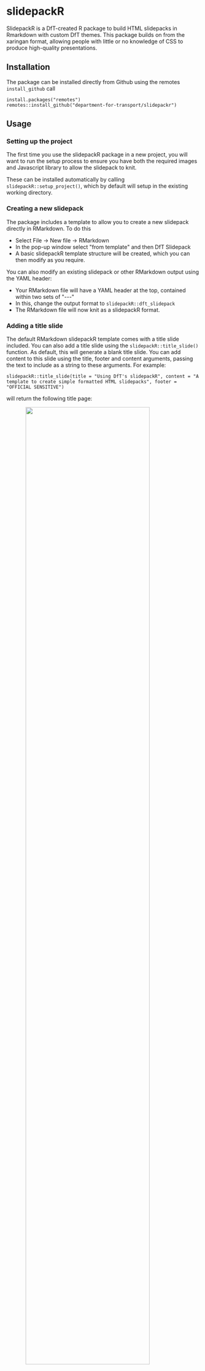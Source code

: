# slidepackR

SlidepackR is a DfT-created R package to build HTML slidepacks in Rmarkdown with custom DfT themes. This package builds on from the xaringan format, allowing people with little or no knowledge of CSS to produce high-quality presentations.

## Installation

The package can be installed directly from Github using the remotes `install_github` call

    install.packages("remotes")
    remotes::install_github("department-for-transport/slidepackr")

## Usage

### Setting up the project

The first time you use the slidepackR package in a new project, you will want to run the setup process to ensure you have both the required images and Javascript library to allow the slidepack to knit.

These can be installed automatically by calling `slidepackR::setup_project()`, which by default will setup in the existing working directory.


### Creating a new slidepack

The package includes a template to allow you to create a new slidepack directly in RMarkdown. To do this

* Select File -> New file -> RMarkdown
* In the pop-up window select "from template" and then DfT Slidepack
* A basic slidepackR template structure will be created, which you can then modify as you require.

You can also modify an existing slidepack or other RMarkdown output using the YAML header:

* Your RMarkdown file will have a YAML header at the top, contained within two sets of "---"
* In this, change the output format to `slidepackR::dft_slidepack`
* The RMarkdown file will now knit as a slidepackR format.


### Adding a title slide

The default RMarkdown slidepackR template comes with a title slide included. You can also add a title slide using the `slidepackR::title_slide()` function. As default, this will generate a blank title slide. You can add content to this slide using the title, footer and content arguments, passing the text to include as a string to these arguments. For example:

```slidepackR::title_slide(title = "Using DfT's slidepackR", content = "A template to create simple formatted HTML slidepacks", footer = "OFFICIAL SENSITIVE")```

will return the following title page:

<img src="README_files/slidepack_title.PNG" width="80%" style="display: block; margin: auto;" />

### Adding slides with content

Content slides can be easily created by using the `slidepackR::content_slide()` function. This generates a new slide with a DfT-themed background and a slide number. There is no need to pass any arguments to this function, all slide content can be created below this call in the RMarkdown document, either as R or Markdown content.

### Formatting slide layout

As default, new content slides will have a single open area to add any content to. If you want a structure with two columns, you can add this using the `slidepackR::even_columns()` and `slidepackR::uneven_columns` functions. Both of these functions split the side into two separate columns, dividing the space 50:50 or 25:75 respectively. Content of the two columns is passed to the function as arguments; this can include text, images, charts or tables, e.g.

`slidepackR::uneven_cols(
  "The uneven column layout has two columns of uneven width; the left column makes up 25% of the total width, and is designed for metadata or information",
  "The right column takes up 75% of the total width, and is ideal for content such as text, images, charts or tables"
)`

<img src="README_files/uneven_cols.PNG" width="80%" style="display: block; margin: auto;" />

### Formatting tables 

Data tables can be displayed inside the slidepackR format if they are produced in HTML format. Tables in the correct format can be added using the `slidepackR::table()` function. The table content can be wrapped in this function or piped as for dplyr verbs.

### Formatting text

Text in the slidepackR output is automatically formatted according to the provided default CSS file. Different header styles can be selected using standard markdown "#" header marking.

Level one headers (#) are only used for the title slide. You will want to use level 2 headers (##) for content slide titles. The header formats are as follows:

<img src="README_files/header_styles.PNG" width="80%" style="display: block; margin: auto;" />

You can also format individual paragraphs of text to adjust spacing on slides or provide emphasis. This can be done using the `slidepackR::format_text()` function, passing the text to format as the first argument. Additional size, colour and weight arguments can also be provided to set font size, font colour and font weight (i.e. bold text).


